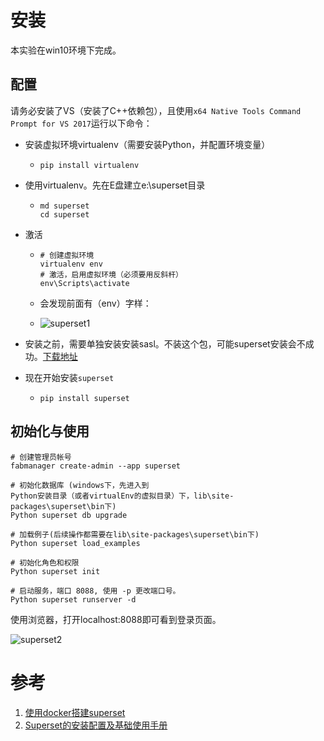 
# 安装

本实验在win10环境下完成。

## 配置

请务必安装了VS（安装了C++依赖包），且使用`x64 Native Tools Command Prompt for VS 2017`运行以下命令：

- 安装虚拟环境virtualenv（需要安装Python，并配置环境变量）

  - ```shell
    pip install virtualenv
    ```

- 使用virtualenv。先在E盘建立e:\superset目录

  - ```
    md superset
    cd superset
    ```

- 激活

  - ```
    # 创建虚拟环境
    virtualenv env
    # 激活，启用虚拟环境（必须要用反斜杆）
    env\Scripts\activate
    ```

  - 会发现前面有（env）字样：

  - ![superset1](/images/superset1.png)

- 安装之前，需要单独安装安装sasl。不装这个包，可能superset安装会不成功。[下载地址](https://link.zhihu.com/?target=https%3A//www.lfd.uci.edu/~gohlke/pythonlibs/%23sasl)

- 现在开始安装`superset`

  - ```
    pip install superset
    ```




## 初始化与使用

```shell
# 创建管理员帐号
fabmanager create-admin --app superset

# 初始化数据库 (windows下，先进入到
Python安装目录（或者virtualEnv的虚拟目录）下，lib\site-packages\superset\bin下)
Python superset db upgrade

# 加载例子(后续操作都需要在lib\site-packages\superset\bin下)
Python superset load_examples

# 初始化角色和权限
Python superset init

# 启动服务，端口 8088, 使用 -p 更改端口号。
Python superset runserver -d
```

使用浏览器，打开localhost:8088即可看到登录页面。

![superset2](/images/superset2.png)


# 参考

1. [使用docker搭建superset](https://www.jianshu.com/p/a6fe79d0b1b3)
2. [Superset的安装配置及基础使用手册](https://blog.csdn.net/folecld123/article/details/80705616)